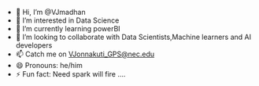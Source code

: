 - 👋 Hi, I’m @VJmadhan
- 👀 I’m interested in Data Science
- 🌱 I’m currently learning powerBI
- 💞️ I’m looking to collaborate with Data Scientists,Machine learners and AI developers
- 📫 Catch me on VJonnakuti_GPS@nec.edu
- 😄 Pronouns: he/him
- ⚡ Fun fact: Need spark will fire ....

<!---
VJmadhan/VJmadhan is a ✨ special ✨ repository because its `README.md` (this file) appears on your GitHub profile.
You can click the Preview link to take a look at your changes.
--->
